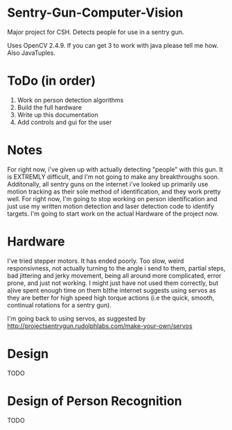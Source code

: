 Sentry-Gun-Computer-Vision
==========================

Major project for CSH. Detects people for use in a sentry gun.

Uses OpenCV 2.4.9. If you can get 3 to work with java please tell me how. Also JavaTuples.

ToDo (in order)
==========================
1. Work on person detection algorithms
2. Build the full hardware
3. Write up this documentation
4. Add controls and gui for the user

Notes
==========================
For right now, i've given up with actually detecting "people" with this gun. It is EXTREMLY difficult, and I'm not going to make any breakthroughs soon.
Additonally, all sentry guns on the internet i've looked up primarily use motion tracking as their sole method of identification, and they work pretty well.
For right now, I'm going to stop working on person identification and just use my written motion detection and laser detection code to identify targets.
I'm going to start work on the actual Hardware of the project now.

Hardware
==========================
I've tried stepper motors. It has ended poorly. Too slow, weird responsivness, not actually turning to the angle i send to them, partial steps, bad jittering and jerky movement, being all around more complicated, error prone, and just not working.
I might just have not used them correctly, but a)ive spent enough time on them b)the internet suggests using servos as they are better for high speed high torque actions (i.e the quick, smooth, continual rotations for a sentry gun).

I'm going back to using servos, as suggested by http://projectsentrygun.rudolphlabs.com/make-your-own/servos

Design
==========================
TODO 


Design of Person Recognition
==========================
TODO